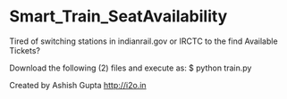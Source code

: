 # Smart_Train_SeatAvailability
Tired of switching stations in indianrail.gov or IRCTC to the find Available Tickets?

Download the following (2) files and execute as:
$ python train.py


Created by Ashish Gupta
http://i2o.in
